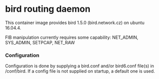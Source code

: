 # bird routing daemon

This container image provides bird 1.5.0 (bird.network.cz)
on ubuntu 16.04.4.

FIB manipulation currently requires some capability:
	NET_ADMIN, SYS_ADMIN, SETPCAP, NET_RAW

### Configuration

Configuration is done by supplying a bird.conf and/or bird6.conf
file(s) in /conf/bird. If a config file is not supplied
on startup, a default one is used.
